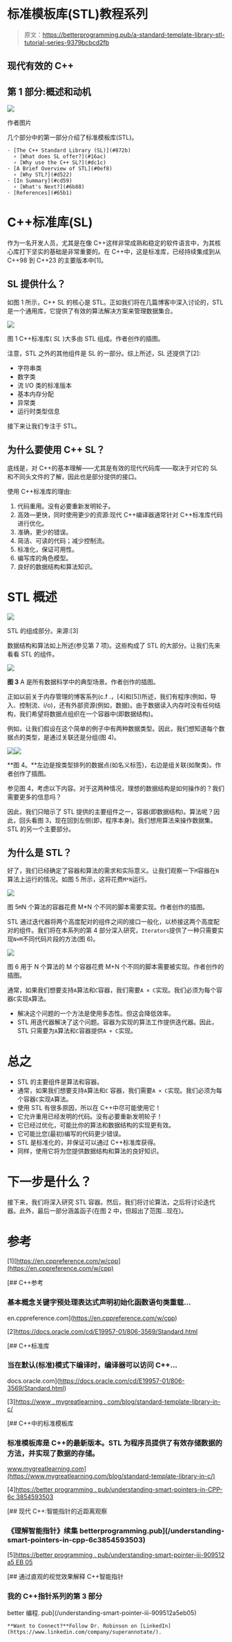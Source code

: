 # 标准模板库(STL)教程系列

> 原文：<https://betterprogramming.pub/a-standard-template-library-stl-tutorial-series-9379bcbcd2fb>

## 现代有效的 C++

## 第 1 部分:概述和动机

![](img/b3dd83eddcc599133bfee2049a9f82dc.png)

作者图片

几个部分中的第一部分介绍了标准模板库(STL)。

```
· [The C++ Standard Library (SL)](#872b)
  ∘ [What does SL offer?](#16ac)
  ∘ [Why use the C++ SL?](#dc1c)
· [A Brief Overview of STL](#0ef8)
  ∘ [Why STL?](#d522)
· [In Summary](#cd59)
  ∘ [What's Next?](#6b88)
· [References](#65b1)
```

# C++标准库(SL)

作为一名开发人员，尤其是在像 C++这样非常成熟和稳定的软件语言中，为其核心库打下坚实的基础是非常重要的。在 C++中，这是标准库，已经持续集成到从 C++98 到 C++23 的主要版本中[1]。

## SL 提供什么？

如图 1 所示，C++ SL 的核心是 STL。正如我们将在几篇博客中深入讨论的，STL 是一个通用库，它提供了有效的算法解决方案来管理数据集合。

![](img/9eff197679b11a39f07896f23423e362.png)

图 1 C++标准库( *SL* )大多由 STL 组成。作者创作的插图。

注意，STL 之外的其他组件是 SL 的一部分。综上所述，SL 还提供了[2]:

*   字符串类
*   数字类
*   流 I/O 类的标准版本
*   基本内存分配
*   异常类
*   运行时类型信息

接下来让我们专注于 STL。

## 为什么要使用 C++ SL？

底线是，对 C++的基本理解——尤其是有效的现代代码库——取决于对它的 SL 和不同头文件的了解，因此也是部分提供的接口。

使用 C++标准库的理由:

1.  代码重用。没有必要重新发明轮子。
2.  高效—更快，同时使用更少的资源:现代 C++编译器通常针对 C++标准库代码进行优化。
3.  准确，更少的错误。
4.  简洁、可读的代码；减少控制流。
5.  标准化，保证可用性。
6.  编写库的角色模型。
7.  良好的数据结构和算法知识。

# STL 概述

![](img/b4d5143ac708d04216ce2033e507d244.png)

STL 的组成部分。来源:[3]

数据结构和算法如上所述(参见第 7 项)。这些构成了 STL 的大部分。让我们先来看看 STL 的组件。

![](img/4c6c0a29a60d28ad7db54c8635827411.png)

**图 3** A 是所有数据科学中的典型场景。作者创作的插图。

正如以前关于内存管理的博客系列(c.f .，[4]和[5])所述，我们有程序(例如，导入、控制流、i/o)，还有外部资源(例如，数据)。由于数据读入内存时没有任何结构，我们希望将数据点组织在一个容器中(即数据结构)。

例如，让我们假设在这个简单的例子中有两种数据类型。因此，我们想知道每个数据点的类型，是通过关联还是分组(图 4)。

![](img/de1672812cf35dd21bba0041b37b5861.png)![](img/5bbe691f51e03ee040b805aa9d5aeb0e.png)

**图 4。**左边是按类型排列的数据点(如名义标签)，右边是组关联(如聚类)。作者创作了插图。

参见图 4，考虑以下内容。对于这两种情况，理想的数据结构是如何操作的？我们需要更多的信息吗？

因此，我们只暗示了 STL 提供的主要组件之一，容器(即数据结构)。算法呢？因此，回头看图 3，现在回到左侧(即，程序本身)。我们想用算法来操作数据集。STL 的另一个主要部分。

## **为什么是 STL？**

好了，我们已经确定了容器和算法的需求和实际意义。让我们观察一下`M`容器在`N`算法上运行的情况。如图 5 所示，这将花费`M*N`运行。

![](img/181d9240f8fdaafe8c7a11e72c989b49.png)

图 5`M`N 个算法的容器花费 M*N 个不同的脚本需要实现。作者创作的插图。

STL 通过迭代器将两个高度配对的组件之间的接口一般化，以桥接这两个高度配对的组件。我们将在本系列的第 4 部分深入研究，`Iterators`提供了一种只需要实现`N+M`不同代码片段的方法(图 6)。

![](img/84b0a80f16573642021c1f8ad1a15896.png)

图 6 用于 N 个算法的 M 个容器花费 M+N 个不同的脚本需要被实现。作者创作的插图。

通常，如果我们想要支持`A`算法和`C`容器，我们需要`A × C`实现。我们必须为每个容器`C`实现`A`算法。

*   解决这个问题的一个方法是使用多态性。但这会降低效率。
*   STL 用迭代器解决了这个问题。容器为实现的算法工作提供迭代器。因此，STL 只需要为`A`算法和`C`容器提供`A + C`实现。

# **总之**

*   STL 的主要组件是算法和容器。
*   通常，如果我们想要支持`A`算法和`C` 容器，我们需要`A × C`实现。我们必须为每个容器`C`实现`A`算法。
*   使用 STL 有很多原因，所以在 C++中尽可能使用它！
*   它允许重用已经发明的代码。没有必要重新发明轮子！
*   它已经过优化，可能比你的算法和数据结构的实现更有效。
*   它可能比您(最初)编写的代码更少错误。
*   STL 是标准化的，并保证可以通过 C++标准库获得。
*   同样，使用它将为您提供数据结构和算法的良好知识。

# 下一步是什么？

接下来，我们将深入研究 STL 容器。然后，我们将讨论算法，之后将讨论迭代器。此外，最后一部分涵盖函子(在图 2 中，但超出了范围…现在)。

# 参考

[1][https://en.cppreference.com/w/cpp](https://en.cppreference.com/w/cpp)

 [## C++参考

### 基本概念关键字预处理表达式声明初始化函数语句类重载…

en.cppreference.com](https://en.cppreference.com/w/cpp) 

[2]https://docs.oracle.com/cd/E19957-01/806-3569/Standard.html

 [## C++标准库

### 当在默认(标准)模式下编译时，编译器可以访问 C++…

docs.oracle.com](https://docs.oracle.com/cd/E19957-01/806-3569/Standard.html) 

[3][https://www . mygreatlearning . com/blog/standard-template-library-in-c/](https://www.mygreatlearning.com/blog/standard-template-library-in-c/)

[](https://www.mygreatlearning.com/blog/standard-template-library-in-c/) [## C++中的标准模板库

### 标准模板库是 C++的最新版本。STL 为程序员提供了有效存储数据的方法，并实现了数据的存储。

www.mygreatlearning.com](https://www.mygreatlearning.com/blog/standard-template-library-in-c/) 

[4][https://better programming . pub/understanding-smart-pointers-in-CPP-6c 3854593503](/understanding-smart-pointers-in-cpp-6c3854593503)

[](/understanding-smart-pointers-in-cpp-6c3854593503) [## 现代 C++:智能指针的近距离观察

### 《理解智能指针》续集 betterprogramming.pub](/understanding-smart-pointers-in-cpp-6c3854593503) 

[5][https://better programming . pub/understanding-smart-pointer-iii-909512 a5 EB 05](/understanding-smart-pointer-iii-909512a5eb05)

[](/understanding-smart-pointer-iii-909512a5eb05) [## 通过直观的视觉效果解释 C++智能指针

### 我的 C++指针系列的第 3 部分

better 编程. pub](/understanding-smart-pointer-iii-909512a5eb05) 

```
**Want to Connect?**Follow Dr. Robinson on [LinkedIn](https://www.linkedin.com/company/superannotate/).
```